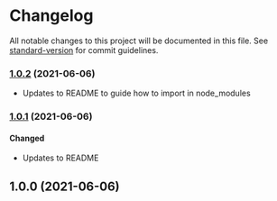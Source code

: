 # Changelog

All notable changes to this project will be documented in this file. See [standard-version](https://github.com/conventional-changelog/standard-version) for commit guidelines.

### [1.0.2](https://github.com/completejavascript/shiba-css/compare/v1.0.1...v1.0.2) (2021-06-06)

- Updates to README to guide how to import in node_modules

### [1.0.1](https://github.com/completejavascript/shiba-css/compare/v1.0.0...v1.0.1) (2021-06-06)

#### Changed

- Updates to README

## 1.0.0 (2021-06-06)
